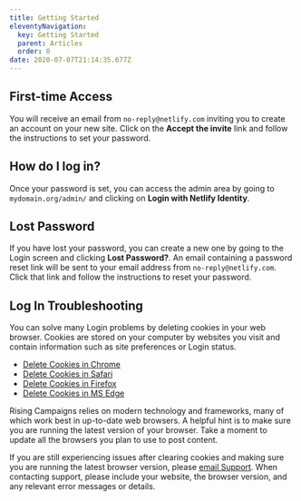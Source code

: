 ```yaml
---
title: Getting Started
eleventyNavigation:
  key: Getting Started
  parent: Articles
  order: 0
date: 2020-07-07T21:14:35.677Z
---
```

## First-time Access

You will receive an email from `no-reply@netlify.com` inviting you to create an account on your new site. Click on the **Accept the invite** link and follow the instructions to set your password. 

## How do I log in? 

Once your password is set, you can access the admin area by going to `mydomain.org/admin/` and clicking on **Login with Netlify Identity**.

## Lost Password

If you have lost your password, you can create a new one by going to the Login screen and clicking **Lost Password?**. An email containing a password reset link will be sent to your email address from `no-reply@netlify.com`. Click that link and follow the instructions to reset your password.

## Log In Troubleshooting

You can solve many Login problems by deleting cookies in your web browser. Cookies are stored on your computer by websites you visit and contain information such as site preferences or Login status.

- [Delete Cookies in Chrome](https://support.google.com/chrome/answer/95647?co=GENIE.Platform%3DDesktop&hl=en)
- [Delete Cookies in Safari](https://support.apple.com/guide/safari/manage-cookies-and-website-data-sfri11471/mac)
- [Delete Cookies in Firefox](https://support.mozilla.org/en-US/kb/clear-cookies-and-site-data-firefox?redirectslug=delete-cookies-remove-info-websites-stored&redirectlocale=en-US)
- [Delete Cookies in MS Edge](https://support.microsoft.com/en-us/help/4027947/microsoft-edge-delete-cookies)

Rising Campaigns relies on modern technology and frameworks, many of which work best in up-to-date web browsers. A helpful hint is to make sure you are running the latest version of your browser. Take a moment to update all the browsers you plan to use to post content.

If you are still experiencing issues after clearing cookies and making sure you are running the latest browser version, please [email Support](mailto:help@risingcampaigns.com). When contacting support, please include your website, the browser version, and any relevant error messages or details.